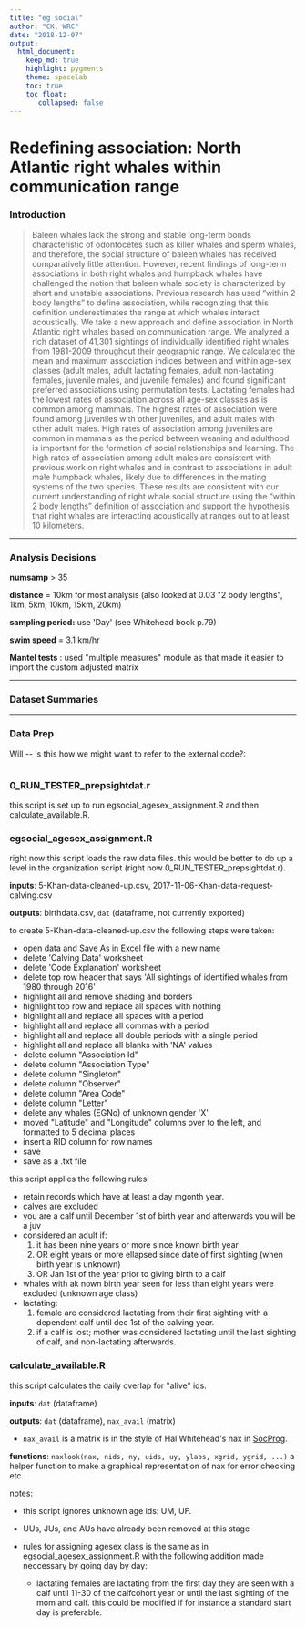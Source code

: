 ```yaml
---
title: "eg social"
author: "CK, WRC"
date: "2018-12-07"
output: 
  html_document:
    keep_md: true
    highlight: pygments
    theme: spacelab
    toc: true
    toc_float:
       collapsed: false
---
```


# Redefining association: North Atlantic right whales within communication range

### Introduction

> Baleen whales lack the strong and stable long-term bonds characteristic of odontocetes such as killer whales and sperm whales, and therefore, the social structure of baleen whales has received comparatively little attention. However, recent findings of long-term associations in both right whales and humpback whales have challenged the notion that baleen whale society is characterized by short and unstable associations. Previous research has used “within 2 body lengths” to define association, while recognizing that this definition underestimates the range at which whales interact acoustically. We take a new approach and define association in North Atlantic right whales based on communication range. We analyzed a rich dataset of 41,301 sightings of individually identified right whales from 1981-2009 throughout their geographic range. We calculated the mean and maximum association indices between and within age-sex classes (adult males, adult lactating females, adult non-lactating females, juvenile males, and juvenile females) and found significant preferred associations using permutation tests. Lactating females had the lowest rates of association across all age-sex classes as is common among mammals. The highest rates of association were found among juveniles with other juveniles, and adult males with other adult males. High rates of association among juveniles are common in mammals as the period between weaning and adulthood is important for the formation of social relationships and learning. The high rates of association among adult males are consistent with previous work on right whales and in contrast to associations in adult male humpback whales, likely due to differences in the mating systems of the two species. These results are consistent with our current understanding of right whale social structure using the “within 2 body lengths” definition of association and support the hypothesis that right whales are interacting acoustically at ranges out to at least 10 kilometers.

----

### Analysis Decisions


**numsamp** > 35

**distance** = 10km for most analysis 
(also looked at 0.03 "2 body lengths", 1km, 5km, 10km, 15km, 20km)

**sampling period:** use 'Day' (see Whitehead book p.79)

**swim speed** = 3.1 km/hr

**Mantel tests** : used "multiple measures" module as that made it easier to import the custom adjusted matrix

----

### Dataset Summaries



----

### Data Prep

Will -- is this how we might want to refer to the external code?:

```{r, code=readLines("0\_RUN\_TESTER\_prepsightdat.r")}
```

### 0\_RUN\_TESTER\_prepsightdat.r

this script is set up to run egsocial\_agesex\_assignment.R and then calculate\_available.R.

### egsocial\_agesex\_assignment.R

right now this script loads the raw data files. this would be better to do up a level in the organization script (right now 0\_RUN\_TESTER\_prepsightdat.r).

**inputs**: 5-Khan-data-cleaned-up.csv, 2017-11-06-Khan-data-request-calving.csv

**outputs**: birthdata.csv, `dat` (dataframe, not currently exported)

to create 5-Khan-data-cleaned-up.csv the following steps were taken:

- open data and Save As in Excel file with a new name
- delete 'Calving Data' worksheet
- delete 'Code Explanation' worksheet
- delete top row header that says 'All sightings of identified whales from 1980 through 2016'
- highlight all and remove shading and borders   
- highlight top row and replace all spaces with nothing
- highlight all and replace all spaces with a period
- highlight all and replace all commas with a period
- highlight all and replace all double periods with a single period
- highlight all and replace all blanks with 'NA' values
- delete column "Association Id"
- delete column "Association Type"
- delete column "Singleton"
- delete column "Observer"
- delete column "Area Code"
- delete column "Letter"
- delete any whales (EGNo) of unknown gender 'X'
- moved "Latitude" and "Longitude" columns over to the left, and formatted to 5 decimal places
- insert a RID column for row names
- save
- save as a .txt file

this script applies the following rules:

- retain records which have at least a day mgonth year.
- calves are excluded
- you are a calf until December 1st of birth year and afterwards you will be a juv
- considered an adult if:
    1. it has been nine years or more since known birth year
    2. OR eight years or more ellapsed since date of first sighting (when birth year is unknown)
    3. OR Jan 1st of the year prior to giving birth to a calf
- whales with ak nown birth year seen for less than eight years were excluded (unknown age class)
- lactating:
    1. female are considered lactating from their first sighting with a dependent calf until dec 1st of the calving year.
    2. if a calf is lost; mother was considered lactating until the last sighting of calf, and non-lactating afterwards.

### calculate\_available.R

this script calculates the daily overlap for "alive" ids.

**inputs**: `dat` (dataframe)

**outputs**: `dat` (dataframe), `nax_avail` (matrix)

- `nax_avail` is a matrix is in the style of Hal Whitehead's nax in [SocProg](http://http://whitelab.biology.dal.ca/SOCPROG/social.htm).

**functions**: `naxlook(nax, nids, ny, uids, uy, ylabs, xgrid, ygrid, ...)`
a helper function to make a graphical representation of nax for error checking etc.

notes:

- this script ignores unknown age ids: UM, UF.
- UUs, JUs, and AUs have already been removed at this stage

- rules for assigning agesex class is the same as in egsocial\_agesex\_assignment.R with the following addition made neccessary by going day by day:
    - lactating females are lactating from the first day they are seen with a calf until 11-30 of the calfcohort year or until the last sighting of the mom and calf. this could be modified if for instance a standard start day is preferable.
